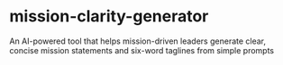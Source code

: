 # mission-clarity-generator
An AI-powered tool that helps mission-driven leaders generate clear, concise mission statements and six-word taglines from simple prompts
